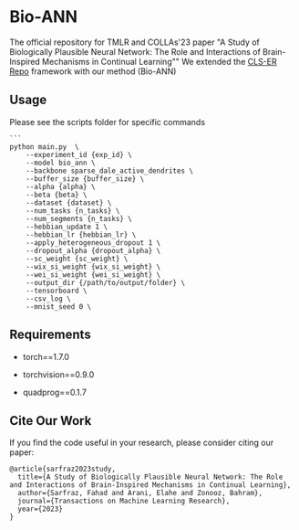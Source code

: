 # Bio-ANN

The official repository for TMLR and COLLAs'23 paper "A Study of Biologically Plausible Neural Network: The Role and Interactions of Brain-Inspired Mechanisms in Continual Learning""
We extended the [CLS-ER Repo](https://github.com/NeurAI-Lab/CLS-ER) framework with our method (Bio-ANN)

## Usage
Please see the scripts folder for specific commands

    ```
    python main.py  \
        --experiment_id {exp_id} \
        --model bio_ann \
        --backbone sparse_dale_active_dendrites \
        --buffer_size {buffer_size} \
        --alpha {alpha} \
        --beta {beta} \
        --dataset {dataset} \
        --num_tasks {n_tasks} \
        --num_segments {n_tasks} \
        --hebbian_update 1 \
        --hebbian_lr {hebbian_lr} \
        --apply_heterogeneous_dropout 1 \
        --dropout_alpha {dropout_alpha} \
        --sc_weight {sc_weight} \
        --wix_si_weight {wix_si_weight} \
        --wei_si_weight {wei_si_weight} \
        --output_dir {/path/to/output/folder} \
        --tensorboard \
        --csv_log \
        --mnist_seed 0 \

## Requirements

- torch==1.7.0

- torchvision==0.9.0

- quadprog==0.1.7

## Cite Our Work

If you find the code useful in your research, please consider citing our paper:

    @article{sarfraz2023study,
      title={A Study of Biologically Plausible Neural Network: The Role and Interactions of Brain-Inspired Mechanisms in Continual Learning},
      author={Sarfraz, Fahad and Arani, Elahe and Zonooz, Bahram},
      journal={Transactions on Machine Learning Research},
      year={2023}
    }
